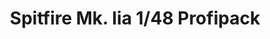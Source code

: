 ---
layout: product
title: "Spitfire Mk. Iia 1/48 Profipack"
price: "4300" 
desc: "Maketa"
img_path: "/assets/img/82153.webp"
brand: "EDUARD"
available: false
special_offer: false
new: false
soon: false
cat: "010000"
subcat: "010400"
subsubcat: "00"
sifra: "82153"
popular: false
spec: false
---
